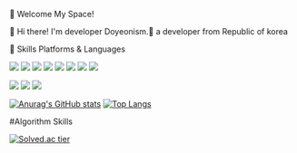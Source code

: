 🤞 Welcome My Space!

👋 Hi there! I'm developer Doyeonism.🚀 a developer from Republic of korea

💪 Skills
Platforms & Languages

<p>
  <img src="https://img.shields.io/badge/React-61DAFB?style=flat-square&logo=React&logoColor=black"/>
  <img src="https://img.shields.io/badge/Redux-764ABC?style=flat-square&logo=Redux&logoColor=white"/>
  <img src="https://img.shields.io/badge/ReduxQuery-FF4154?style=flat-square&logo=ReactQuery&logoColor=white"/>
  <img src="https://img.shields.io/badge/Axios-5A29E4?style=flat-square&logo=axios&logoColor=white"/>
  <img src="https://img.shields.io/badge/Storybook-FF4785?style=flat-square&logo=storybook&logoColor=white"/>
  <img src="https://img.shields.io/badge/GitHub-181717?style=flat-square&logo=Github&logoColor=white"/>
  <img src="https://img.shields.io/badge/StyledComponents-DB7093?style=flat-square&logo=styledcomponents&logoColor=white"/>
  <img src="https://img.shields.io/badge/Webpack-8DD6F9?style=flat-square&logo=webpack&logoColor=black"/>
</p>
<p>
  <img src="https://img.shields.io/badge/TypeScript-3178C6?style=flat-square&logo=TypeScript&logoColor=white"/>
  <img src="https://img.shields.io/badge/Javascript-F7DF1E?style=flat-square&logo=JavaScript&logoColor=white"/>
  <img src="https://img.shields.io/badge/Python-3776AB?style=flat-square&logo=Python&logoColor=white"/>
</p>

[![Anurag's GitHub stats](https://github-readme-stats.vercel.app/api?username=jdy0120)](https://github.com/anuraghazra/github-readme-stats)
[![Top Langs](https://github-readme-stats.vercel.app/api/top-langs/?username=jdy0120&hide=html,css&langs_count=8&layout=compact&theme=dark)](https://github.com/jdy0120/jdy0120)

#Algorithm Skills

[![Solved.ac
tier](http://mazassumnida.wtf/api/generate_badge?boj=jdy0210)](https://solved.ac/jdy0210)
